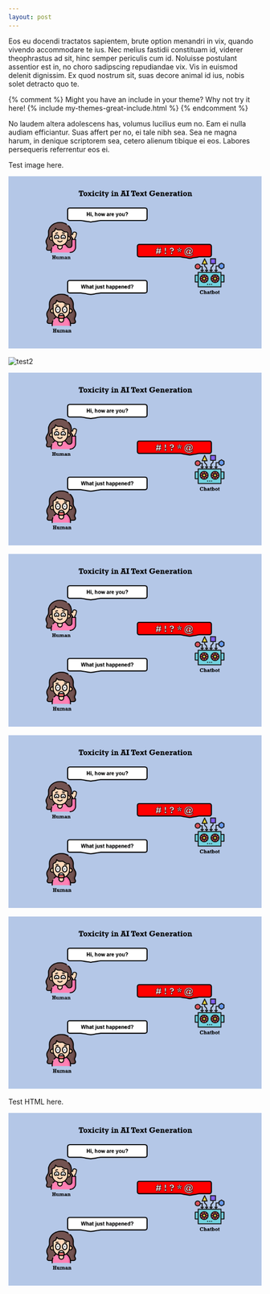 ```yaml
---
layout: post
---
```


Eos eu docendi tractatos sapientem, brute option menandri in vix, quando vivendo accommodare te ius. Nec melius fastidii constituam id, viderer theophrastus ad sit, hinc semper periculis cum id. Noluisse postulant assentior est in, no choro sadipscing repudiandae vix. Vis in euismod delenit dignissim. Ex quod nostrum sit, suas decore animal id ius, nobis solet detracto quo te.

{% comment %}
Might you have an include in your theme? Why not try it here!
{% include my-themes-great-include.html %}
{% endcomment %}

No laudem altera adolescens has, volumus lucilius eum no. Eam ei nulla audiam efficiantur. Suas affert per no, ei tale nibh sea. Sea ne magna harum, in denique scriptorem sea, cetero alienum tibique ei eos. Labores persequeris referrentur eos ei.

Test image here.

![test1](/assets/images/rlhf/Toxicity_in_AI.png)

![test2]("Toxicity_in_AI.png")

![test3](assets/images/rlhf/Toxicity_in_AI.png)

![test4](Toxicity_in_AI.png)

![test5](../assets/images/rlhf/Toxicity_in_AI.png)

![test6](../Toxicity_in_AI.png)

Test HTML here.
<p><img src="/Toxicity_in_AI.png" width="672" /></p>
